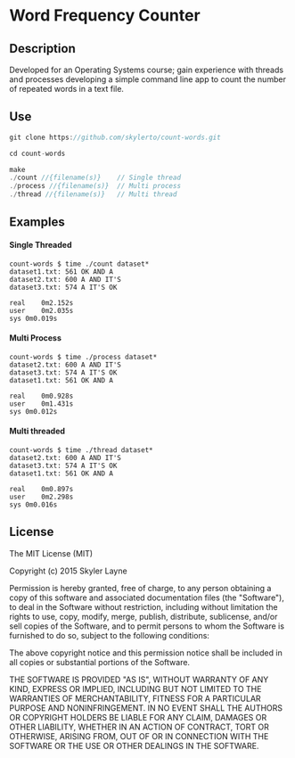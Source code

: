 # Word Frequency Counter

## Description

Developed for an Operating Systems course; gain experience with threads and processes developing a simple command line app to count the number of repeated words in a text file.

## Use

``` C
git clone https://github.com/skylerto/count-words.git

cd count-words

make
./count //{filename(s)}    // Single thread
./process //{filename(s)}  // Multi process
./thread //{filename(s)}   // Multi thread
```

## Examples

#### Single Threaded
```
count-words $ time ./count dataset*
dataset1.txt: 561 OK AND A
dataset2.txt: 600 A AND IT'S
dataset3.txt: 574 A IT'S OK

real	0m2.152s
user	0m2.035s
sys	0m0.019s
```

#### Multi Process
```
count-words $ time ./process dataset*
dataset2.txt: 600 A AND IT'S
dataset3.txt: 574 A IT'S OK
dataset1.txt: 561 OK AND A

real	0m0.928s
user	0m1.431s
sys	0m0.012s
```

#### Multi threaded
```
count-words $ time ./thread dataset*
dataset2.txt: 600 A AND IT'S
dataset3.txt: 574 A IT'S OK
dataset1.txt: 561 OK AND A

real	0m0.897s
user	0m2.298s
sys	0m0.016s
```

## License

The MIT License (MIT)

Copyright (c) 2015 Skyler Layne

Permission is hereby granted, free of charge, to any person obtaining a copy
of this software and associated documentation files (the "Software"), to deal
in the Software without restriction, including without limitation the rights
to use, copy, modify, merge, publish, distribute, sublicense, and/or sell
copies of the Software, and to permit persons to whom the Software is
furnished to do so, subject to the following conditions:

The above copyright notice and this permission notice shall be included in
all copies or substantial portions of the Software.

THE SOFTWARE IS PROVIDED "AS IS", WITHOUT WARRANTY OF ANY KIND, EXPRESS OR
IMPLIED, INCLUDING BUT NOT LIMITED TO THE WARRANTIES OF MERCHANTABILITY,
FITNESS FOR A PARTICULAR PURPOSE AND NONINFRINGEMENT. IN NO EVENT SHALL THE
AUTHORS OR COPYRIGHT HOLDERS BE LIABLE FOR ANY CLAIM, DAMAGES OR OTHER
LIABILITY, WHETHER IN AN ACTION OF CONTRACT, TORT OR OTHERWISE, ARISING FROM,
OUT OF OR IN CONNECTION WITH THE SOFTWARE OR THE USE OR OTHER DEALINGS IN
THE SOFTWARE.
